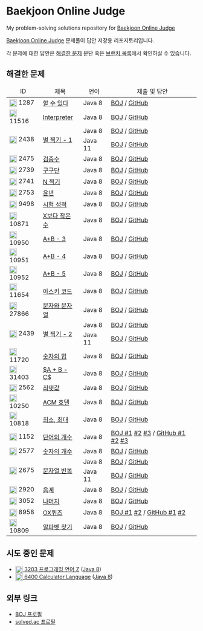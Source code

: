 # Baekjoon Online Judge
My problem-solving solutions repository for [Baekjoon Online Judge](https://www.acmicpc.net)

[Baekjoon Online Judge](https://www.acmicpc.net) 문제풀이 답안 저장용 리포지토리입니다.

각 문제에 대한 답안은 [해결한 문제](#해결한-문제) 문단 혹은 [브랜치 목록](https://github.com/No-Eul/BaekjoonOnlineJudge/branches/all)에서 확인하실 수 있습니다.

## 해결한 문제
<table>
<thead>
  <tr>
    <td align="center">ID</td>
    <td align="center">제목</td>
    <td align="center">언어</td>
    <td align="center">제출 및 답안</td>
  </tr>
</thead>
<tbody>
  <tr>
    <td>
      <img src="https://static.solved.ac/tier_small/17.svg" height="20" align="center">
      1287
    </td>
    <td><a href="https://www.acmicpc.net/problem/1287">할 수 있다</a></td>
    <td>Java 8</td>
    <td>
      <a href="https://www.acmicpc.net/source/86084563">BOJ</a> /
      <a href="https://github.com/No-Eul/BaekjoonOnlineJudge/tree/1287/java">GitHub</a>
    </td>
  </tr>
  <tr>
    <td>
      <img src="https://static.solved.ac/tier_small/21.svg" height="20" align="center">
      11516
    </td>
    <td><a href="https://www.acmicpc.net/problem/11516">Interpreter</a></td>
    <td>Java 8</td>
    <td>
      <a href="https://www.acmicpc.net/source/86369234">BOJ</a> /
      <a href="https://github.com/No-Eul/BaekjoonOnlineJudge/tree/11516/java">GitHub</a>
    </td>
  </tr>
  <tr>
    <td rowspan="2"><img src="https://static.solved.ac/tier_small/1.svg" height="20" align="center"> 2438</td>
    <td rowspan="2"><a href="https://www.acmicpc.net/problem/2438">별 찍기 - 1</a></td>
    <td>Java 8</td>
    <td>
      <a href="https://www.acmicpc.net/source/86399008">BOJ</a> /
      <a href="https://github.com/No-Eul/BaekjoonOnlineJudge/blob/2438/java8/src/main/java/Main.java">GitHub</a>
    </td>
  </tr>
  <tr>
    <td>Java 11</td>
    <td>
      <a href="https://www.acmicpc.net/source/86399177">BOJ</a> /
      <a href="https://github.com/No-Eul/BaekjoonOnlineJudge/blob/2438/java11/src/main/java/Main.java">GitHub</a>
    </td>
  </tr>
  <tr>
    <td>
      <img src="https://static.solved.ac/tier_small/1.svg" height="20" align="center">
      2475
    </td>
    <td><a href="https://www.acmicpc.net/problem/2475">검증수</a></td>
    <td>Java 8</td>
    <td>
      <a href="https://www.acmicpc.net/source/86402985">BOJ</a> /
      <a href="https://github.com/No-Eul/BaekjoonOnlineJudge/blob/2475/java/src/main/java/Main.java">GitHub</a>
    </td>
  </tr>
  <tr>
    <td>
      <img src="https://static.solved.ac/tier_small/1.svg" height="20" align="center">
      2739
    </td>
    <td><a href="https://www.acmicpc.net/problem/2739">구구단</a></td>
    <td>Java 8</td>
    <td>
      <a href="https://www.acmicpc.net/source/86403217">BOJ</a> /
      <a href="https://github.com/No-Eul/BaekjoonOnlineJudge/blob/2739/java/src/main/java/Main.java">GitHub</a>
    </td>
  </tr>
  <tr>
    <td>
      <img src="https://static.solved.ac/tier_small/1.svg" height="20" align="center">
      2741
    </td>
    <td><a href="https://www.acmicpc.net/problem/2741">N 찍기</a></td>
    <td>Java 8</td>
    <td>
      <a href="https://www.acmicpc.net/source/86403435">BOJ</a> /
      <a href="https://github.com/No-Eul/BaekjoonOnlineJudge/blob/2741/java/src/main/java/Main.java">GitHub</a>
    </td>
  </tr>
  <tr>
    <td>
      <img src="https://static.solved.ac/tier_small/1.svg" height="20" align="center">
      2753
    </td>
    <td><a href="https://www.acmicpc.net/problem/2753">윤년</a></td>
    <td>Java 8</td>
    <td>
      <a href="https://www.acmicpc.net/source/86403748">BOJ</a> /
      <a href="https://github.com/No-Eul/BaekjoonOnlineJudge/blob/2753/java/src/main/java/Main.java">GitHub</a>
    </td>
  </tr>
  <tr>
    <td>
      <img src="https://static.solved.ac/tier_small/1.svg" height="20" align="center">
      9498
    </td>
    <td><a href="https://www.acmicpc.net/problem/9498">시험 성적</a></td>
    <td>Java 8</td>
    <td>
      <a href="https://www.acmicpc.net/source/86403918">BOJ</a> /
      <a href="https://github.com/No-Eul/BaekjoonOnlineJudge/blob/9498/java/src/main/java/Main.java">GitHub</a>
    </td>
  </tr>
  <tr>
    <td>
      <img src="https://static.solved.ac/tier_small/1.svg" height="20" align="center">
      10871
    </td>
    <td><a href="https://www.acmicpc.net/problem/10871">X보다 작은 수</a></td>
    <td>Java 8</td>
    <td>
      <a href="https://www.acmicpc.net/source/86404151">BOJ</a> /
      <a href="https://github.com/No-Eul/BaekjoonOnlineJudge/blob/10871/java/src/main/java/Main.java">GitHub</a>
    </td>
  </tr>
  <tr>
    <td>
      <img src="https://static.solved.ac/tier_small/1.svg" height="20" align="center">
      10950
    </td>
    <td><a href="https://www.acmicpc.net/problem/10950">A+B - 3</a></td>
    <td>Java 8</td>
    <td>
      <a href="https://www.acmicpc.net/source/86404249">BOJ</a> /
      <a href="https://github.com/No-Eul/BaekjoonOnlineJudge/blob/10950/java/src/main/java/Main.java">GitHub</a>
    </td>
  </tr>
  <tr>
    <td>
      <img src="https://static.solved.ac/tier_small/1.svg" height="20" align="center">
      10951
    </td>
    <td><a href="https://www.acmicpc.net/problem/10951">A+B - 4</a></td>
    <td>Java 8</td>
    <td>
      <a href="https://www.acmicpc.net/source/86404369">BOJ</a> /
      <a href="https://github.com/No-Eul/BaekjoonOnlineJudge/blob/10951/java/src/main/java/Main.java">GitHub</a>
    </td>
  </tr>
  <tr>
    <td>
      <img src="https://static.solved.ac/tier_small/1.svg" height="20" align="center">
      10952
    </td>
    <td><a href="https://www.acmicpc.net/problem/10952">A+B - 5</a></td>
    <td>Java 8</td>
    <td>
      <a href="https://www.acmicpc.net/source/86404490">BOJ</a> /
      <a href="https://github.com/No-Eul/BaekjoonOnlineJudge/blob/10952/java/src/main/java/Main.java">GitHub</a>
    </td>
  </tr>
  <tr>
    <td>
      <img src="https://static.solved.ac/tier_small/1.svg" height="20" align="center">
      11654
    </td>
    <td><a href="https://www.acmicpc.net/problem/11654">아스키 코드</a></td>
    <td>Java 8</td>
    <td>
      <a href="https://www.acmicpc.net/source/86404597">BOJ</a> /
      <a href="https://github.com/No-Eul/BaekjoonOnlineJudge/blob/11654/java/src/main/java/Main.java">GitHub</a>
    </td>
  </tr>
  <tr>
    <td>
      <img src="https://static.solved.ac/tier_small/1.svg" height="20" align="center">
      27866
    </td>
    <td><a href="https://www.acmicpc.net/problem/27866">문자와 문자열</a></td>
    <td>Java 8</td>
    <td>
      <a href="https://www.acmicpc.net/source/86404715">BOJ</a> /
      <a href="https://github.com/No-Eul/BaekjoonOnlineJudge/blob/27866/java/src/main/java/Main.java">GitHub</a>
    </td>
  </tr>
  <tr>
    <td rowspan="2">
      <img src="https://static.solved.ac/tier_small/2.svg" height="20" align="center">
      2439
    </td>
    <td rowspan="2"><a href="https://www.acmicpc.net/problem/2439">별 찍기 - 2</a></td>
    <td>Java 8</td>
    <td>
      <a href="https://www.acmicpc.net/source/86405854">BOJ</a> /
      <a href="https://github.com/No-Eul/BaekjoonOnlineJudge/blob/2439/java8/src/main/java/Main.java">GitHub</a>
    </td>
  </tr>
  <tr>
    <td>Java 11</td>
    <td>
      <a href="https://www.acmicpc.net/source/86405989">BOJ</a> /
      <a href="https://github.com/No-Eul/BaekjoonOnlineJudge/blob/2439/java11/src/main/java/Main.java">GitHub</a>
    </td>
  </tr>
  <tr>
    <td>
      <img src="https://static.solved.ac/tier_small/2.svg" height="20" align="center">
      11720
    </td>
    <td><a href="https://www.acmicpc.net/problem/11720">숫자의 합</a></td>
    <td>Java 8</td>
    <td>
      <a href="https://www.acmicpc.net/source/86408756">BOJ</a> /
      <a href="https://github.com/No-Eul/BaekjoonOnlineJudge/blob/11720/java/src/main/java/Main.java">GitHub</a>
    </td>
  </tr>
  <tr>
    <td>
      <img src="https://static.solved.ac/tier_small/2.svg" height="20" align="center">
      31403
    </td>
    <td><a href="https://www.acmicpc.net/problem/31403">$A + B - C$</a></td>
    <td>Java 8</td>
    <td>
      <a href="https://www.acmicpc.net/source/86409059">BOJ</a> /
      <a href="https://github.com/No-Eul/BaekjoonOnlineJudge/blob/31403/java/src/main/java/Main.java">GitHub</a>
    </td>
  </tr>
  <tr>
    <td>
      <img src="https://static.solved.ac/tier_small/3.svg" height="20" align="center">
      2562
    </td>
    <td><a href="https://www.acmicpc.net/problem/2562">최댓값</a></td>
    <td>Java 8</td>
    <td>
      <a href="https://www.acmicpc.net/source/86410139">BOJ</a> /
      <a href="https://github.com/No-Eul/BaekjoonOnlineJudge/blob/2562/java/src/main/java/Main.java">GitHub</a>
    </td>
  </tr>
  <tr>
    <td>
      <img src="https://static.solved.ac/tier_small/3.svg" height="20" align="center">
      10250
    </td>
    <td><a href="https://www.acmicpc.net/problem/10250">ACM 호텔</a></td>
    <td>Java 8</td>
    <td>
      <a href="https://www.acmicpc.net/source/86411169">BOJ</a> /
      <a href="https://github.com/No-Eul/BaekjoonOnlineJudge/blob/10250/java/src/main/java/Main.java">GitHub</a>
    </td>
  </tr>
  <tr>
    <td>
      <img src="https://static.solved.ac/tier_small/3.svg" height="20" align="center">
      10818
    </td>
    <td><a href="https://www.acmicpc.net/problem/10818">최소, 최대</a></td>
    <td>Java 8</td>
    <td>
      <a href="https://www.acmicpc.net/source/86411714">BOJ</a> /
      <a href="https://github.com/No-Eul/BaekjoonOnlineJudge/blob/10818/java/src/main/java/Main.java">GitHub</a>
    </td>
  </tr>
  <tr>
    <td>
      <img src="https://static.solved.ac/tier_small/4.svg" height="20" align="center">
      1152
    </td>
    <td><a href="https://www.acmicpc.net/problem/1152">단어의 개수</a></td>
    <td>Java 8</td>
    <td>
      <a href="https://www.acmicpc.net/source/86412813">BOJ #1</a>
      <a href="https://www.acmicpc.net/source/86412331">#2</a>
      <a href="https://www.acmicpc.net/source/86412634">#3</a> /
      <a href="https://github.com/No-Eul/BaekjoonOnlineJudge/blob/1152/java/src/main/java/Main.java">GitHub #1</a>
      <a href="https://github.com/No-Eul/BaekjoonOnlineJudge/blob/1152/java/src/main/java/Main2.java">#2</a>
      <a href="https://github.com/No-Eul/BaekjoonOnlineJudge/blob/1152/java/src/main/java/Main3.java">#3</a>
    </td>
  </tr>
  <tr>
    <td>
      <img src="https://static.solved.ac/tier_small/4.svg" height="20" align="center">
      2577
    </td>
    <td><a href="https://www.acmicpc.net/problem/2577">숫자의 개수</a></td>
    <td>Java 8</td>
    <td>
      <a href="https://www.acmicpc.net/source/86436090">BOJ</a> /
      <a href="https://github.com/No-Eul/BaekjoonOnlineJudge/blob/2577/java/src/main/java/Main.java">GitHub</a>
    </td>
  </tr>
  <tr>
    <td rowspan="2">
      <img src="https://static.solved.ac/tier_small/4.svg" height="20" align="center">
      2675
    </td>
    <td rowspan="2"><a href="https://www.acmicpc.net/problem/2675">문자열 반복</a></td>
    <td>Java 8</td>
    <td>
      <a href="https://www.acmicpc.net/source/86436090">BOJ</a> /
      <a href="https://github.com/No-Eul/BaekjoonOnlineJudge/blob/2675/java8/src/main/java/Main.java">GitHub</a>
    </td>
  </tr>
  <tr>
    <td>Java 11</td>
    <td>
      <a href="https://www.acmicpc.net/source/86436777">BOJ</a> /
      <a href="https://github.com/No-Eul/BaekjoonOnlineJudge/blob/2675/java11/src/main/java/Main.java">GitHub</a>
    </td>
  </tr>
  <tr>
    <td>
      <img src="https://static.solved.ac/tier_small/4.svg" height="20" align="center">
      2920
    </td>
    <td><a href="https://www.acmicpc.net/problem/2920">음계</a></td>
    <td>Java 8</td>
    <td>
      <a href="https://www.acmicpc.net/source/86437438">BOJ</a> /
      <a href="https://github.com/No-Eul/BaekjoonOnlineJudge/blob/2920/java/src/main/java/Main.java">GitHub</a>
    </td>
  </tr>
  <tr>
    <td>
      <img src="https://static.solved.ac/tier_small/4.svg" height="20" align="center">
      3052
    </td>
    <td><a href="https://www.acmicpc.net/problem/3052">나머지</a></td>
    <td>Java 8</td>
    <td>
      <a href="https://www.acmicpc.net/source/86438085">BOJ</a> /
      <a href="https://github.com/No-Eul/BaekjoonOnlineJudge/blob/3052/java/src/main/java/Main.java">GitHub</a>
    </td>
  </tr>
  <tr>
    <td>
      <img src="https://static.solved.ac/tier_small/4.svg" height="20" align="center">
      8958
    </td>
    <td><a href="https://www.acmicpc.net/problem/8958">OX퀴즈</a></td>
    <td>Java 8</td>
    <td>
      <a href="https://www.acmicpc.net/source/86438931">BOJ #1</a>
      <a href="https://www.acmicpc.net/source/86438541">#2</a> /
      <a href="https://github.com/No-Eul/BaekjoonOnlineJudge/blob/8958/java/src/main/java/Main.java">GitHub #1</a>
      <a href="https://github.com/No-Eul/BaekjoonOnlineJudge/blob/8958/java/src/main/java/Main2.java">#2</a>
    </td>
  </tr>
  <tr>
    <td>
      <img src="https://static.solved.ac/tier_small/4.svg" height="20" align="center">
      10809
    </td>
    <td><a href="https://www.acmicpc.net/problem/10809">알파벳 찾기</a></td>
    <td>Java 8</td>
    <td>
      <a href="https://www.acmicpc.net/source/86439798">BOJ</a> /
      <a href="https://github.com/No-Eul/BaekjoonOnlineJudge/blob/10809/java/src/main/java/Main.java">GitHub</a>
    </td>
  </tr>
</tbody>
</table>

## 시도 중인 문제
* [<img src="https://static.solved.ac/tier_small/22.svg" height="20" align="center"> 3203 프로그래밍 언어 Z](https://www.acmicpc.net/problem/3203) ([Java 8](https://github.com/No-Eul/BaekjoonOnlineJudge/tree/3203/java))
* [<img src="https://static.solved.ac/tier_small/19.svg" height="20" align="center"> 6400 Calculator Language](https://www.acmicpc.net/problem/6400) ([Java 8](https://github.com/No-Eul/BaekjoonOnlineJudge/tree/6400/java8))

## 외부 링크
* [BOJ 프로필](https://www.acmicpc.net/user/noeul)
* [solved.ac 프로필](https://solved.ac/profile/noeul)
